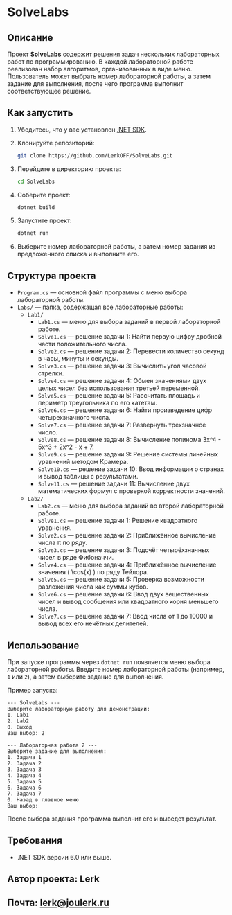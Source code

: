 # SolveLabs

## Описание

Проект **SolveLabs** содержит решения задач нескольких лабораторных работ по программированию. В каждой лабораторной работе реализован набор алгоритмов, организованных в виде меню. Пользователь может выбрать номер лабораторной работы, а затем задание для выполнения, после чего программа выполнит соответствующее решение.

## Как запустить

1. Убедитесь, что у вас установлен [.NET SDK](https://dotnet.microsoft.com/download).

2. Клонируйте репозиторий:

   ```bash
   git clone https://github.com/LerkOFF/SolveLabs.git
   ```

3. Перейдите в директорию проекта:

   ```bash
   cd SolveLabs
   ```

4. Соберите проект:

   ```bash
   dotnet build
   ```

5. Запустите проект:

   ```bash
   dotnet run
   ```

6. Выберите номер лабораторной работы, а затем номер задания из предложенного списка и выполните его.

## Структура проекта

- `Program.cs` — основной файл программы с меню выбора лабораторной работы.
- `Labs/` — папка, содержащая все лабораторные работы:
   - `Lab1/`
      - `Lab1.cs` — меню для выбора заданий в первой лабораторной работе.
      - `Solve1.cs` — решение задачи 1: Найти первую цифру дробной части положительного числа.
      - `Solve2.cs` — решение задачи 2: Перевести количество секунд в часы, минуты и секунды.
      - `Solve3.cs` — решение задачи 3: Вычислить угол часовой стрелки.
      - `Solve4.cs` — решение задачи 4: Обмен значениями двух целых чисел без использования третьей переменной.
      - `Solve5.cs` — решение задачи 5: Рассчитать площадь и периметр треугольника по его катетам.
      - `Solve6.cs` — решение задачи 6: Найти произведение цифр четырехзначного числа.
      - `Solve7.cs` — решение задачи 7: Развернуть трехзначное число.
      - `Solve8.cs` — решение задачи 8: Вычисление полинома 3x^4 - 5x^3 + 2x^2 - x + 7.
      - `Solve9.cs` — решение задачи 9: Решение системы линейных уравнений методом Крамера.
      - `Solve10.cs` — решение задачи 10: Ввод информации о странах и вывод таблицы с результатами.
      - `Solve11.cs` — решение задачи 11: Вычисление двух математических формул с проверкой корректности значений.
   - `Lab2/`
      - `Lab2.cs` — меню для выбора заданий во второй лабораторной работе.
      - `Solve1.cs` — решение задачи 1: Решение квадратного уравнения.
      - `Solve2.cs` — решение задачи 2: Приближённое вычисление числа π по ряду.
      - `Solve3.cs` — решение задачи 3: Подсчёт четырёхзначных чисел в ряде Фибоначчи.
      - `Solve4.cs` — решение задачи 4: Приближённое вычисление значения \( \cos(x) \) по ряду Тейлора.
      - `Solve5.cs` — решение задачи 5: Проверка возможности разложения числа как суммы кубов.
      - `Solve6.cs` — решение задачи 6: Ввод двух вещественных чисел и вывод сообщения или квадратного корня меньшего числа.
      - `Solve7.cs` — решение задачи 7: Ввод числа от 1 до 10000 и вывод всех его нечётных делителей.

## Использование

При запуске программы через `dotnet run` появляется меню выбора лабораторной работы. Введите номер лабораторной работы (например, `1` или `2`), а затем выберите задание для выполнения.

Пример запуска:

```
--- SolveLabs ---
Выберите лабораторную работу для демонстрации:
1. Lab1
2. Lab2
0. Выход
Ваш выбор: 2

--- Лабораторная работа 2 ---
Выберите задание для выполнения:
1. Задача 1
2. Задача 2
3. Задача 3
4. Задача 4
5. Задача 5
6. Задача 6
7. Задача 7
0. Назад в главное меню
Ваш выбор: 
```

После выбора задания программа выполнит его и выведет результат.

## Требования

- .NET SDK версии 6.0 или выше.

## Автор проекта: Lerk 
## Почта: lerk@joulerk.ru
